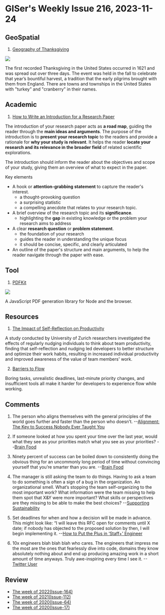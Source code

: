 # GISer's Weekly Issue 216, 2023-11-24

## GeoSpatial

1. [Geography of Thanksgiving](https://www.geographyrealm.com/geography-thanksgiving/)

![](https://www.geographyrealm.com/wp-content/uploads/2014/11/cb14-ff25_thanksgiving_graphic.png)

The first recorded Thanksgiving in the United States occurred in 1621 and was spread out over three days. The event was held in the fall to celebrate that year’s bountiful harvest, a tradition that the early pilgrims brought with them from England. There are towns and townships in the United States with "turkey" and "cranberry" in their names.

## Academic

1. [How to Write an Introduction for a Research Paper](https://typeset.io/resources/research-paper-introduction/)

The introduction of your research paper acts as **a road map**, guiding the reader through the **main ideas and arguments**. The purpose of the introduction is to **present your research topic** to the readers and provide a rationale for **why your study is relevant**. It helps the reader **locate your research and its relevance in the broader field** of related scientific explorations.

The introduction should inform the reader about the objectives and scope of your study, giving them an overview of what to expect in the paper.

Key elements

- A hook or **attention-grabbing statement** to capture the reader's interest.
  - a thought-provoking question
  - a surprising statistic
  - a compelling anecdote that relates to your research topic.
- A brief overview of the research topic and its **significance**.
  - highlighting the **gap** in existing knowledge or the problem your research aims to address
- A clear **research question** or **problem statement**.
  - the foundation of your research
  - guides the reader in understanding the unique focus
  - it should be concise, specific, and clearly articulated
- An outline of the paper's structure and main arguments, to help the reader navigate through the paper with ease.

## Tool

1. [PDFKit](https://github.com/foliojs/pdfkit)

![](https://res.cloudinary.com/cpress/image/upload/w_1280,e_sharpen:60,q_auto/vz7rbsz4bgwavgouoadl.jpg)

A JavaScript PDF generation library for Node and the browser.

## Resources

1. [The Impact of Self-Reflection on Productivity](https://newsletter.getdx.com/p/self-reflection-developer-productivity)

A study conducted by University of Zurich researchers investigated the effects of regularly nudging individuals to think about team productivity, finding that self-reflection and nudging led developers to better structure and optimize their work habits, resulting in increased individual productivity and improved awareness of the value of team members' work.

2. [Barriers to Flow](https://newsletter.getdx.com/p/barriers-to-flow-state)

Boring tasks, unrealistic deadlines, last-minute priority changes, and insufficient tools all make it harder for developers to experience flow while working.

## Comments

1. The person who aligns themselves with the general principles of the world goes further and faster than the person who doesn’t.
   --[Alignment: The Key to Success Nobody Ever Taught You](https://fs.blog/alignment/)

2. If someone looked at how you spent your time over the last year, would what they see as your priorities match what you see as your priorities?
   --[Brain Food](https://fs.blog/brain-food/november-19-2023/)

3. Ninety percent of success can be boiled down to consistently doing the obvious thing for an uncommonly long period of time without convincing yourself that you’re smarter than you are.
   --[Brain Food](https://fs.blog/brain-food/november-19-2023/)

4. The manager is still asking the team to do things. Having to ask a team to do something is often a sign of a bug in the organization. An organizational smell. What’s stopping the team self-organizing to the most important work? What information were the team missing to help them spot that X&Y were more important? What skills or perspectives are they missing to be able to make the best choices?
   --[Supporting Sustainability](https://benjiweber.co.uk/blog/2022/01/30/supporting-sustainability/)

5. Set deadlines for when and how a decision will be made in advance. This might look like: “I will leave this RFC open for comments until X date; if nobody has objected to the proposed solution by then, I will begin implementing it.
   --[How to Put the Plus in ‘Staff+’ Engineer](https://github.com/readme/guides/staff-engineers)

6. 10x engineers blah blah blah who cares. The engineers that impress me the most are the ones that fearlessly dive into code, domains they know absolutely nothing about and end up producing amazing work in a short amount of time anyways. Truly awe-inspiring every time I see it.
   --[Twitter User](https://twitter.com/mitchellh/status/1727735093001916492)

## Review

- [The week of 2022(Issue-164)](../2022/issue-164.md)
- [The week of 2021(Issue-112)](../2021/issue-112.md)
- [The week of 2020(Issue-64)](../2020/issue-64.md)
- [The week of 2020(Issue-17)](../2019/issue-17.md)

